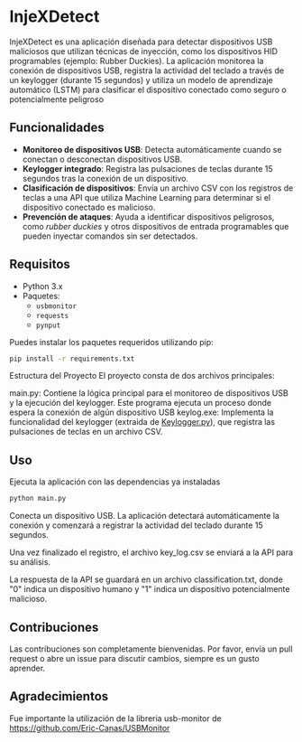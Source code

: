 # InjeXDetect

InjeXDetect es una aplicación diseñada para detectar dispositivos USB maliciosos que utilizan técnicas de inyección, como los dispositivos HID programables (ejemplo: Rubber Duckies). La aplicación monitorea la conexión de dispositivos USB, registra la actividad del teclado a través de un keylogger (durante 15 segundos) y utiliza un modelo de aprendizaje automático (LSTM) para clasificar el dispositivo conectado como seguro o potencialmente peligroso
## Funcionalidades

- **Monitoreo de dispositivos USB**: Detecta automáticamente cuando se conectan o desconectan dispositivos USB.
- **Keylogger integrado**: Registra las pulsaciones de teclas durante 15 segundos tras la conexión de un dispositivo.
- **Clasificación de dispositivos**: Envía un archivo CSV con los registros de teclas a una API que utiliza Machine Learning para determinar si el dispositivo conectado es malicioso.
- **Prevención de ataques**: Ayuda a identificar dispositivos peligrosos, como *rubber duckies* y otros dispositivos de entrada programables que pueden inyectar comandos sin ser detectados.

## Requisitos

- Python 3.x
- Paquetes:
  - `usbmonitor`
  - `requests`
  - `pynput`
  
Puedes instalar los paquetes requeridos utilizando pip:

```bash
pip install -r requirements.txt
```
Estructura del Proyecto
El proyecto consta de dos archivos principales:

main.py: Contiene la lógica principal para el monitoreo de dispositivos USB y la ejecución del keylogger. Este programa ejecuta un proceso donde espera la conexión de algún dispositivo USB
keylog.exe: Implementa la funcionalidad del keylogger (extraida de [Keylogger.py](https://github.com/Znorlux/InjeXDetect-Keylogger/blob/main/keylog.py)), que registra las pulsaciones de teclas en un archivo CSV.

## Uso
Ejecuta la aplicación con las dependencias ya instaladas

```bash
python main.py
```
Conecta un dispositivo USB. La aplicación detectará automáticamente la conexión y comenzará a registrar la actividad del teclado durante 15 segundos.

Una vez finalizado el registro, el archivo key_log.csv se enviará a la API para su análisis.

La respuesta de la API se guardará en un archivo classification.txt, donde "0" indica un dispositivo humano y "1" indica un dispositivo potencialmente malicioso.

## Contribuciones
Las contribuciones son completamente bienvenidas. Por favor, envía un pull request o abre un issue para discutir cambios, siempre es un gusto aprender.

## Agradecimientos
Fue importante la utilización de la libreria usb-monitor de https://github.com/Eric-Canas/USBMonitor
